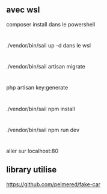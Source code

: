 ## avec wsl 
composer install dans le powershell
#
./vendor/bin/sail up -d dans le wsl
#
./vendor/bin/sail artisan migrate
#
php artisan key:generate
#
./vendor/bin/sail npm install
#
./vendor/bin/sail npm run dev
#
aller sur localhost:80

## library utilise

https://github.com/pelmered/fake-car